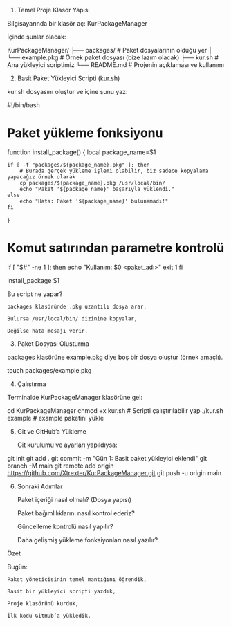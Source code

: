 1. Temel Proje Klasör Yapısı

Bilgisayarında bir klasör aç: KurPackageManager

İçinde şunlar olacak:

KurPackageManager/
├── packages/         # Paket dosyalarının olduğu yer
│   └── example.pkg   # Örnek paket dosyası (bize lazım olacak)
├── kur.sh            # Ana yükleyici scriptimiz
└── README.md         # Projenin açıklaması ve kullanımı

2. Basit Paket Yükleyici Scripti (kur.sh)

kur.sh dosyasını oluştur ve içine şunu yaz:

#!/bin/bash

# Paket yükleme fonksiyonu
function install_package() {
    local package_name=$1

    if [ -f "packages/${package_name}.pkg" ]; then
        # Burada gerçek yükleme işlemi olabilir, biz sadece kopyalama yapacağız örnek olarak
        cp packages/${package_name}.pkg /usr/local/bin/
        echo "Paket '${package_name}' başarıyla yüklendi."
    else
        echo "Hata: Paket '${package_name}' bulunamadı!"
    fi
}

# Komut satırından parametre kontrolü
if [ "$#" -ne 1 ]; then
    echo "Kullanım: $0 <paket_adı>"
    exit 1
fi

install_package $1

Bu script ne yapar?

    packages klasöründe .pkg uzantılı dosya arar,

    Bulursa /usr/local/bin/ dizinine kopyalar,

    Değilse hata mesajı verir.

3. Paket Dosyası Oluşturma

packages klasörüne example.pkg diye boş bir dosya oluştur (örnek amaçlı).

touch packages/example.pkg

4. Çalıştırma

Terminalde KurPackageManager klasörüne gel:

cd KurPackageManager
chmod +x kur.sh  # Scripti çalıştırılabilir yap
./kur.sh example  # example paketini yükle

5. Git ve GitHub’a Yükleme

    Git kurulumu ve ayarları yapıldıysa:

git init
git add .
git commit -m "Gün 1: Basit paket yükleyici eklendi"
git branch -M main
git remote add origin https://github.com/Xtrexter/KurPackageManager.git
git push -u origin main

6. Sonraki Adımlar

    Paket içeriği nasıl olmalı? (Dosya yapısı)

    Paket bağımlılıklarını nasıl kontrol ederiz?

    Güncelleme kontrolü nasıl yapılır?

    Daha gelişmiş yükleme fonksiyonları nasıl yazılır?

Özet

Bugün:

    Paket yöneticisinin temel mantığını öğrendik,

    Basit bir yükleyici scripti yazdık,

    Proje klasörünü kurduk,

    İlk kodu GitHub’a yükledik.
